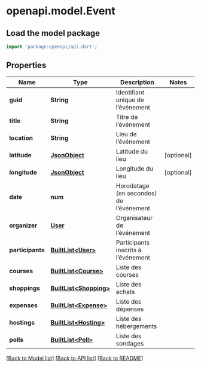 # openapi.model.Event

## Load the model package
```dart
import 'package:openapi/api.dart';
```

## Properties
Name | Type | Description | Notes
------------ | ------------- | ------------- | -------------
**guid** | **String** | Identifiant unique de l’événement | 
**title** | **String** | Titre de l’événement | 
**location** | **String** | Lieu de l’événement | 
**latitude** | [**JsonObject**](.md) | Latitude du lieu | [optional] 
**longitude** | [**JsonObject**](.md) | Longitude du lieu | [optional] 
**date** | **num** | Horodatage (en secondes) de l’événement | 
**organizer** | [**User**](User.md) | Organisateur de l’événement | 
**participants** | [**BuiltList&lt;User&gt;**](User.md) | Participants inscrits à l’événement | 
**courses** | [**BuiltList&lt;Course&gt;**](Course.md) | Liste des courses | 
**shoppings** | [**BuiltList&lt;Shopping&gt;**](Shopping.md) | Liste des achats | 
**expenses** | [**BuiltList&lt;Expense&gt;**](Expense.md) | Liste des dépenses | 
**hostings** | [**BuiltList&lt;Hosting&gt;**](Hosting.md) | Liste des hébergements | 
**polls** | [**BuiltList&lt;Poll&gt;**](Poll.md) | Liste des sondages | 

[[Back to Model list]](../README.md#documentation-for-models) [[Back to API list]](../README.md#documentation-for-api-endpoints) [[Back to README]](../README.md)


